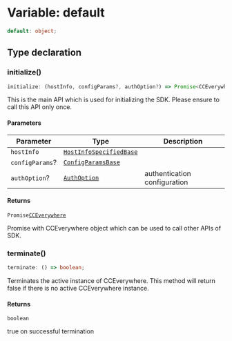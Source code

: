 # Variable: default

```ts
default: object;
```

## Type declaration

### initialize()

```ts
initialize: (hostInfo, configParams?, authOption?) => Promise<CCEverywhere>;
```

This is the main API which is used for initializing the SDK.
Please ensure to call this API only once.

#### Parameters

| Parameter       | Type                                                                                                          | Description                  |
| --------------- | ------------------------------------------------------------------------------------------------------------- | ---------------------------- |
| `hostInfo`      | [`HostInfoSpecifiedBase`](../../../../../shared/src/types/HostInfo.types/interfaces/host-info-specified-base.md) |                              |
| `configParams`? | [`ConfigParamsBase`](../../../../../shared/src/types/HostInfo.types/interfaces/config-params-base.md)           |                              |
| `authOption`?   | [`AuthOption`](../../../../../shared/src/types/Authentication.types/type-aliases/auth-option/index.md)               | authentication configuration |

#### Returns

`Promise`[`CCEverywhere`](../classes/CCEverywhere.md)

Promise with CCEverywhere object which can be used to call other APIs of SDK.

### terminate()

```ts
terminate: () => boolean;
```

Terminates the active instance of CCEverywhere.
This method will return false if there is no active CCEverywhere instance.

#### Returns

`boolean`

true on successful termination
